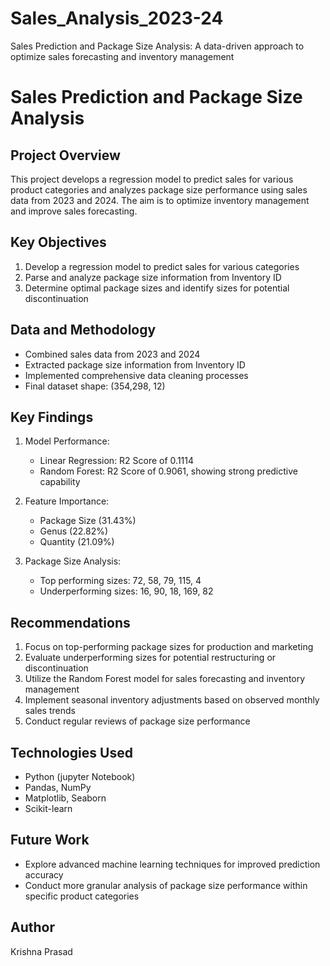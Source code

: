 # Sales_Analysis_2023-24
Sales Prediction and Package Size Analysis: A data-driven approach to optimize sales forecasting and inventory management
# Sales Prediction and Package Size Analysis

## Project Overview
This project develops a regression model to predict sales for various product categories and analyzes package size performance using sales data from 2023 and 2024. The aim is to optimize inventory management and improve sales forecasting.

## Key Objectives
1. Develop a regression model to predict sales for various categories
2. Parse and analyze package size information from Inventory ID
3. Determine optimal package sizes and identify sizes for potential discontinuation

## Data and Methodology
- Combined sales data from 2023 and 2024
- Extracted package size information from Inventory ID
- Implemented comprehensive data cleaning processes
- Final dataset shape: (354,298, 12)

## Key Findings
1. Model Performance:
   - Linear Regression: R2 Score of 0.1114
   - Random Forest: R2 Score of 0.9061, showing strong predictive capability

2. Feature Importance:
   - Package Size (31.43%)
   - Genus (22.82%)
   - Quantity (21.09%)

3. Package Size Analysis:
   - Top performing sizes: 72, 58, 79, 115, 4
   - Underperforming sizes: 16, 90, 18, 169, 82

## Recommendations
1. Focus on top-performing package sizes for production and marketing
2. Evaluate underperforming sizes for potential restructuring or discontinuation
3. Utilize the Random Forest model for sales forecasting and inventory management
4. Implement seasonal inventory adjustments based on observed monthly sales trends
5. Conduct regular reviews of package size performance

## Technologies Used
- Python (jupyter Notebook)
- Pandas, NumPy
- Matplotlib, Seaborn
- Scikit-learn

## Future Work
- Explore advanced machine learning techniques for improved prediction accuracy
- Conduct more granular analysis of package size performance within specific product categories

## Author
Krishna Prasad

